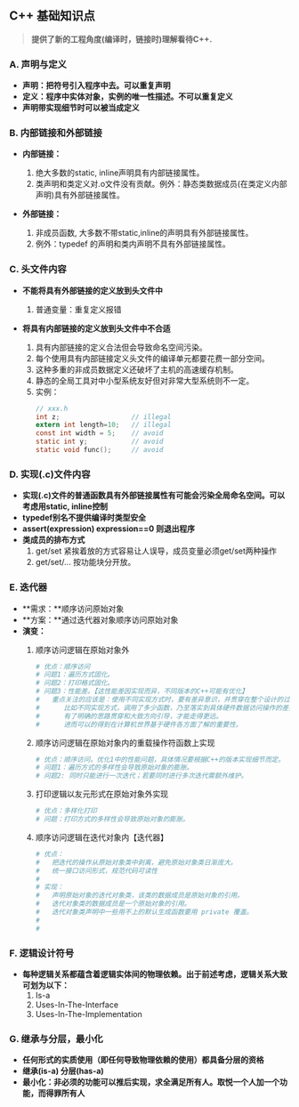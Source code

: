 ## **C++ 基础知识点**
> **提供了新的工程角度(编译时，链接时)理解看待C++.**

### **A. 声明与定义**
- **声明：把符号引入程序中去。可以重复声明**
- **定义：程序中实体对象，实例的唯一性描述。不可以重复定义**
- **声明带实现细节时可以被当成定义**

### **B. 内部链接和外部链接**
- **内部链接：**
    1. 绝大多数的static, inline声明具有内部链接属性。
    2. 类声明和类定义对.o文件没有贡献。例外：静态类数据成员(在类定义内部声明)具有外部链接属性。
 
- **外部链接：**
    1. 非成员函数, 大多数不带static,inline的声明具有外部链接属性。
    2. 例外：typedef 的声明和类内声明不具有外部链接属性。

### **C. 头文件内容**
- **不能将具有外部链接的定义放到头文件中**
    1. 普通变量：重复定义报错

- **将具有内部链接的定义放到头文件中不合适**
    1. 具有内部链接的定义合法但会导致命名空间污染。
    2. 每个使用具有内部链接定义头文件的编译单元都要花费一部分空间。
    3. 这种多重的非成员数据定义还破坏了主机的高速缓存机制。
    4. 静态的全局工具对中小型系统友好但对非常大型系统则不一定。
    5. 实例：
        ```h
        // xxx.h 
        int z;                  // illegal
        extern int length=10;   // illegal
        const int width = 5;    // avoid
        static int y;           // avoid
        static void func();     // avoid
        ```

### **D. 实现(.c)文件内容**
- **实现(.c)文件的普通函数具有外部链接属性有可能会污染全局命名空间。可以考虑用static, inline控制**
- **typedef别名不提供编译时类型安全**
- **assert(expression) expression==0 则退出程序**
- **类成员的排布方式**
    1. get/set 紧挨着放的方式容易让人误导，成员变量必须get/set两种操作
    2. get/set/... 按功能块分开放。

### **E. 迭代器**
- **需求：**顺序访问原始对象
- **方案：**通过迭代器对象顺序访问原始对象
- **演变：**
    1. 顺序访问逻辑在原始对象外
        ```sh
        # 优点：顺序访问
        # 问题1：遍历方式固化。
        # 问题2：打印格式固化。
        # 问题3：性能差。【这性能差因实现而异，不同版本的C++可能有优化】
        #   重点关注的应该是：使用不同实现方式时，要有差异意识，并贯穿在整个设计的过程。
        #      比如不同实现方式，调用了多少函数，乃至落实到具体硬件数据访问操作的差异。
        #      有了明确的思路贯穿和大致方向引导，才能走得更远。
        #      进而可以的得到在计算机世界基于硬件各方面了解的重要性。
        ```
    2. 顺序访问逻辑在原始对象内的重载操作符函数上实现 
        ```sh
        # 优点：顺序访问。优化1中的性能问题，具体情况要根据C++的版本实现细节而定。
        # 问题1：遍历方式的多样性会导致原始对象的膨胀。
        # 问题2: 同时只能进行一次迭代；若要同时进行多次迭代需额外维护。
        ```
    3. 打印逻辑以友元形式在原始对象外实现
        ```sh
        # 优点：多样化打印
        # 问题：打印方式的多样性会导致原始对象的膨胀。
        ```

    4. 顺序访问逻辑在迭代对象内【迭代器】
        ```sh
        # 优点：
        #   把迭代的操作从原始对象类中剥离，避免原始对象类日渐庞大。
        #   统一接口访问形式，规范代码可读性
        #
        # 实现：
        #   声明原始对象的迭代对象类，该类的数据成员是原始对象的引用。
        #   迭代对象类的数据成员是一个原始对象的引用。
        #   迭代对象类声明中一些用不上的默认生成函数要用 private 覆盖。
        #
        #
        ```
    
### **F. 逻辑设计符号**
- **每种逻辑关系都蕴含着逻辑实体间的物理依赖。出于前述考虑，逻辑关系大致可划为以下：**
    1. Is-a
    2. Uses-In-The-Interface
    3. Uses-In-The-Implementation

### **G. 继承与分层，最小化**
- **任何形式的实质使用（即任何导致物理依赖的使用）都具备分层的资格**
- **继承(is-a) 分层(has-a)**
- **最小化：非必须的功能可以推后实现，求全满足所有人。取悦一个人加一个功能，而得罪所有人**











